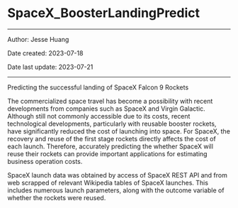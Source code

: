 # SpaceX_BoosterLandingPredict
<hr>
Author: Jesse Huang

Date created: 2023-07-18

Date last update: 2023-07-21

<hr>
Predicting the successful landing of SpaceX Falcon 9 Rockets

The commercialized space travel has become a possibility with recent developments from companies such as SpaceX and Virgin Galactic. Although still not commonly accessible due to its costs, recent technological developments, particularly with reusable booster rockets, have significantly reduced the cost of launching into space. For SpaceX, the recovery and reuse of the first stage rockets directly affects the cost of each launch. Therefore, accurately predicting the whether SpaceX will reuse their rockets can provide important applications for estimating business operation costs.

SpaceX launch data was obtained by access of SpaceX REST API and from web scrapped of relevant Wikipedia tables of SpaceX launches. This includes numerous launch parameters, along with the outcome variable of whether the rockets were reused.
